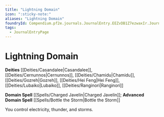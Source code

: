 ```yaml
---
title: "Lightning Domain"
icon: ":sticky-note:"
aliases: "Lightning Domain"
foundryId: Compendium.pf2e.journals.JournalEntry.EEZvDB1Z7ezwaxIr.JournalEntryPage.Kca7UPuMm44tOo9n
tags:
  - JournalEntryPage
---
```


# Lightning Domain
**Deities** [[Deities/Casandalee|Casandalee]], [[Deities/Cernunnos|Cernunnos]], [[Deities/Chamidu|Chamidu]], [[Deities/Gozreh|Gozreh]], [[Deities/Hei Feng|Hei Feng]], [[Deities/Lubaiko|Lubaiko]], [[Deities/Ranginori|Ranginori]]

**Domain Spell** [[Spells/Charged Javelin|Charged Javelin]]; **Advanced Domain Spell** [[Spells/Bottle the Storm|Bottle the Storm]]

You control electricity, thunder, and storms.
